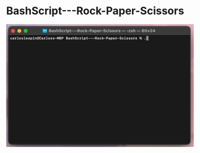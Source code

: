 # BashScript---Rock-Paper-Scissors



![Game Demo](https://github.com/Calesi19/BashScript---Rock-Paper-Scissors/blob/main/rps.gif?raw=true)



